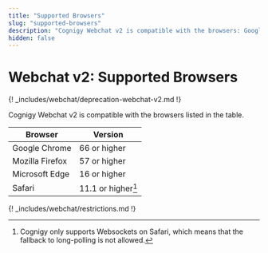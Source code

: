 ```yaml
---
title: "Supported Browsers"
slug: "supported-browsers"
description: "Cognigy Webchat v2 is compatible with the browsers: Google Chrome, Mozilla Firefox, Microsoft Edge, and Safari."
hidden: false
---
```


# Webchat v2: Supported Browsers

{! _includes/webchat/deprecation-webchat-v2.md !}

Cognigy Webchat v2 is compatible with the browsers listed in the table.

| Browser         | Version            |
|-----------------|--------------------|
| Google Chrome   | 66 or higher       |
| Mozilla Firefox | 57 or higher       |
| Microsoft Edge  | 16 or higher       |
| Safari          | 11.1 or higher[^*] |

{! _includes/webchat/restrictions.md !}

[^*]: Cognigy only supports Websockets on Safari, which means that the fallback to long-polling is not allowed.


